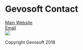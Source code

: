 # Gevosoft Contact
<a href="https://gevosoft.ml">Main Website</a>
<br>
<a href="mailto:contact@gevosoftdev.ml">Email</a>
<br>
<img src="https://gevosoft.ml/img/logo.png">

Copyright Gevosoft 2018
